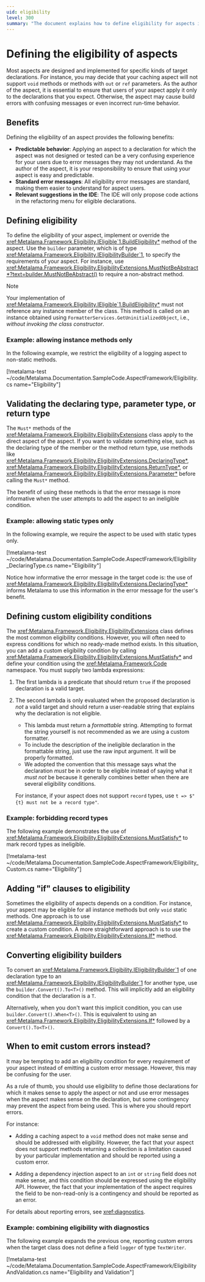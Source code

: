 ```yaml
---
uid: eligibility
level: 300
summary: "The document explains how to define eligibility for aspects in code, ensuring predictable behavior, standard error messages, and relevant IDE suggestions. It provides examples and discusses benefits, custom eligibility conditions, eligibility builders, and when to emit custom errors."
---
```


# Defining the eligibility of aspects

Most aspects are designed and implemented for specific kinds of target declarations. For instance, you may decide that your caching aspect will not support `void` methods or methods with `out` or `ref` parameters. As the author of the aspect, it is essential to ensure that users of your aspect apply it only to the declarations that you expect. Otherwise, the aspect may cause build errors with confusing messages or even incorrect run-time behavior.

## Benefits

Defining the eligibility of an aspect provides the following benefits:

* **Predictable behavior**: Applying an aspect to a declaration for which the aspect was not designed or tested can be a very confusing experience for your users due to error messages they may not understand. As the author of the aspect, it is your responsibility to ensure that using your aspect is easy and predictable.
* **Standard error messages**: All eligibility error messages are standard, making them easier to understand for aspect users.
* **Relevant suggestions in the IDE**: The IDE will only propose code actions in the refactoring menu for eligible declarations.

## Defining eligibility

To define the eligibility of your aspect, implement or override the <xref:Metalama.Framework.Eligibility.IEligible`1.BuildEligibility*> method of the aspect. Use the `builder` parameter, which is of type <xref:Metalama.Framework.Eligibility.IEligibilityBuilder`1>, to specify the requirements of your aspect. For instance, use <xref:Metalama.Framework.Eligibility.EligibilityExtensions.MustNotBeAbstract*?text=builder.MustNotBeAbstract()> to require a non-abstract method.

>[!NOTE]
> Your implementation of <xref:Metalama.Framework.Eligibility.IEligible`1.BuildEligibility*> must not reference any instance member of the class. This method is called on an instance obtained using `FormatterServices.GetUninitializedObject`, i.e., _without invoking the class constructor_.

### Example: allowing instance methods only

In the following example, we restrict the eligibility of a logging aspect to non-static methods.

[!metalama-test  ~/code/Metalama.Documentation.SampleCode.AspectFramework/Eligibility.cs name="Eligibility"]

## Validating the declaring type, parameter type, or return type

The `Must*` methods of the <xref:Metalama.Framework.Eligibility.EligibilityExtensions> class apply to the direct aspect of the aspect. If you want to validate something else, such as the declaring type of the member or the method return type, use methods like <xref:Metalama.Framework.Eligibility.EligibilityExtensions.DeclaringType*>, <xref:Metalama.Framework.Eligibility.EligibilityExtensions.ReturnType*>, or <xref:Metalama.Framework.Eligibility.EligibilityExtensions.Parameter*> before calling the `Must*` method.

The benefit of using these methods is that the error message is more informative when the user attempts to add the aspect to an ineligible condition.

### Example: allowing static types only

In the following example, we require the aspect to be used with static types only.

[!metalama-test  ~/code/Metalama.Documentation.SampleCode.AspectFramework/Eligibility_DeclaringType.cs name="Eligibility"]

Notice how informative the error message in the target code is: the use of <xref:Metalama.Framework.Eligibility.EligibilityExtensions.DeclaringType*> informs Metalama to use this information in the error message for the user's benefit.

## Defining custom eligibility conditions

The <xref:Metalama.Framework.Eligibility.EligibilityExtensions> class defines the most common eligibility conditions. However, you will often need to express conditions for which no ready-made method exists. In this situation, you can add a custom eligibility condition by calling <xref:Metalama.Framework.Eligibility.EligibilityExtensions.MustSatisfy*> and define your condition using the <xref:Metalama.Framework.Code> namespace. You must supply two lambda expressions:

1. The first lambda is a predicate that should return `true` if the proposed declaration is a valid target.
2. The second lambda is only evaluated when the proposed declaration is _not_ a valid target and should return a user-readable string that explains why the declaration is not eligible.

    * This lambda must return a _formattable_ string. Attempting to format the string yourself is not recommended as we are using a custom formatter.
    * To include the description of the ineligible declaration in the formattable string, just use the raw input argument. It will be properly formatted.
    * We adopted the convention that this message says what the declaration _must_ be in order to be eligible instead of saying what it _must not_ be because it generally combines better when there are several eligibility conditions.

    For instance, if your aspect does not support `record` types, use `t => $"{t} must not be a record type"`.

### Example: forbidding record types

The following example demonstrates the use of <xref:Metalama.Framework.Eligibility.EligibilityExtensions.MustSatisfy*> to mark record types as ineligible.

[!metalama-test  ~/code/Metalama.Documentation.SampleCode.AspectFramework/Eligibility_Custom.cs name="Eligibility"]


## Adding "if" clauses to eligibility

Sometimes the eligibility of aspects depends on a condition. For instance, your aspect may be eligible for all instance methods but only `void` static methods. One approach is to use <xref:Metalama.Framework.Eligibility.EligibilityExtensions.MustSatisfy*> to create a custom condition. A more straightforward approach is to use the <xref:Metalama.Framework.Eligibility.EligibilityExtensions.If*> method.


## Converting eligibility builders

To convert an <xref:Metalama.Framework.Eligibility.IEligibilityBuilder`1> of one declaration type to an <xref:Metalama.Framework.Eligibility.IEligibilityBuilder`1> for another type, use the `builder.Convert().To<T>()` method. This will implicitly add an eligibility condition that the declaration is a `T`.

Alternatively, when you don't want this implicit condition, you can use `builder.Convert().When<T>()`. This is equivalent to using an <xref:Metalama.Framework.Eligibility.EligibilityExtensions.If*> followed by a `Convert().To<T>()`.


## When to emit custom errors instead?

It may be tempting to add an eligibility condition for every requirement of your aspect instead of emitting a custom error message. However, this may be confusing for the user.

As a rule of thumb, you should use eligibility to define those declarations for which it makes sense to apply the aspect or not and use error messages when the aspect makes sense on the declaration, but some contingency may prevent the aspect from being used. This is where you should report errors.

For instance:

* Adding a caching aspect to a `void` method does not make sense and should be addressed with eligibility. However, the fact that your aspect does not support methods returning a collection is a limitation caused by your particular implementation and should be reported using a custom error.

* Adding a dependency injection aspect to an `int` or `string` field does not make sense, and this condition should be expressed using the eligibility API. However, the fact that your implementation of the aspect requires the field to be non-read-only is a contingency and should be reported as an error.

For details about reporting errors, see <xref:diagnostics>.

### Example: combining eligibility with diagnostics

The following example expands the previous one, reporting custom errors when the target class does not define a field `logger` of type `TextWriter`.

[!metalama-test ~/code/Metalama.Documentation.SampleCode.AspectFramework/EligibilityAndValidation.cs name="Eligibility and Validation"]

